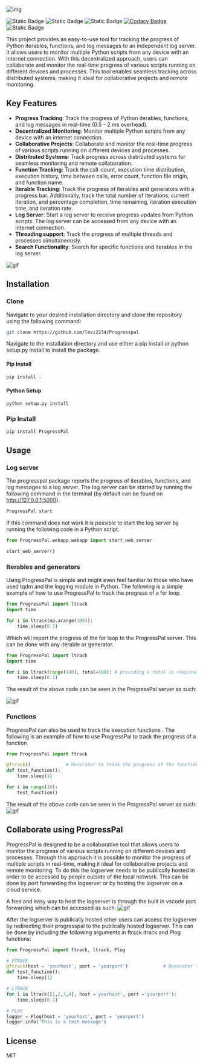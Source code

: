 ![img](https://imgur.com/66SFDDo.png)

![Static Badge](https://img.shields.io/badge/Build_Status-Beta-purple)
![Static Badge](https://img.shields.io/badge/Python-3.8-green)
![Static Badge](https://img.shields.io/badge/Version-1.0_Beta-blue)
[![Codacy Badge](https://app.codacy.com/project/badge/Grade/9400e86d39bf4affb749f38aab25e9d7)](https://app.codacy.com/gh/levi2234/Progresspal/dashboard?utm_source=gh&utm_medium=referral&utm_content=&utm_campaign=Badge_grade)
![Static Badge](https://img.shields.io/badge/Licence-MIT-blue)


<p align="Left"> This project provides an easy-to-use tool for tracking the progress of Python iterables, functions, and log messages to an independent log server. It allows users to monitor multiple Python scripts from any device with an internet connection. With this decentralized approach, users can collaborate and monitor the real-time progress of various scripts running on different devices and processes. This tool enables seamless tracking across distributed systems, making it ideal for collaborative projects and remote monitoring.
 </p>

 <!-- Key features -->
## Key Features

- **Progress Tracking**: Track the progress of Python iterables, functions, and log messages in real-time (0.5 - 2 ms overhead).
- **Decentralized Monitoring**: Monitor multiple Python scripts from any device with an internet connection.
- **Collaborative Projects**: Collaborate and monitor the real-time progress of various scripts running on different devices and processes.
- **Distributed Systems**: Track progress across distributed systems for seamless monitoring and remote collaboration.
- **Function Tracking**: Track the call-count, execution time distribution, execution history, time between calls, error count, function file origin, and function name.
- **Iterable Tracking**: Track the progress of iterables and generators with a progress bar. Additionally, track the total number of iterations, current iteration, and percentage completion, time remaining, iteration execution time, and iteration rate.
- **Log Server**: Start a log server to receive progress updates from Python scripts. The log server can be accessed from any device with an internet connection.
- **Threading support**: Track the progress of multiple threads and processes simultaneously.
- **Search Functionality**: Search for specific functions and iterables in the log server.

<!-- Include video from imgur -->
![gif](https://i.imgur.com/Wzb0fXt.gif)



## Installation

### Clone
Navigate to your desired installation directory and clone the repository using the following command:

```bash
git clone https://github.com/levi2234/Progresspal
```

Navigate to the installation directory and use either a pip install or python setup.py install to install the package.

#### Pip Install
```bash
pip install .
```

#### Python Setup
```bash
python setup.py install
```

### Pip Install 
```bash
pip install ProgressPal
```

## Usage

### Log server
The progresspal package reports the progress of iterables, functions, and log messages to a log server. The log server can be started by running the following command in the terminal (by default can be found on http://127.0.0.1:5000).
```bash
ProgressPal start
```

If this command does not work it is possible to start the log server by running the following code in a Python script.
```python
from ProgressPal.webapp.webapp import start_web_server

start_web_server()
```



### Iterables and generators
Using ProgressPal is simple and might even feel familiar to those who have used tqdm and the logging module in Python. The following is a simple example of how to use ProgressPal to track the progress of a for loop.

```python
from ProgressPal import ltrack
import time

for i in ltrack(np.arange(100)):
    time.sleep(0.1)  
```
Which will report the progress of the for loop to the ProgressPal server. This can be done with any iterable or generator. 

```python	
from ProgressPal import ltrack
import time

for i in ltrack(range(100), total=100): # providing a total is required for generators
    time.sleep(0.1)  
```

The result of the above code can be seen in the ProgressPal server as such: 

![gif](https://imgur.com/HKb4OvQ.gif)


### Functions
ProgressPal can also be used to track the execution functions . The following is an example of how to use ProgressPal to track the progress of a function

```python
from ProgressPal import ftrack

@ftrack()             # Decorator to track the progress of the function     
def test_function():
    time.sleep(1)

for i in range(10):
    test_function()  
```

The result of the above code can be seen in the ProgressPal server as such:
![gif](https://imgur.com/or1sGNA.gif)


## Collaborate using ProgressPal


ProgressPal is designed to be a collaborative tool that allows users to monitor the progress of various scripts running on different devices and processes. Through this approach it is possible to monitor the progress of multiple scripts in real-time, making it ideal for collaborative projects and remote monitoring. To do this the logserver needs to be publically hosted in order to be accessed by people outside of the local network. This can be done by port forwarding the logserver or by hosting the logserver on a cloud service.

A free and easy way to host the logserver is through the built in vscode port forwarding which can be accessed as such:
![gif](https://imgur.com/L0LT4fu.gif)

After the logserver is publically hosted other users can access the logserver by redirecting their progresspal to the publically hosted logserver.  This can be done by including the following arguments in ftrack ltrack and Plog functions:

```python
from ProgressPal import ftrack, ltrack, Plog

# FTRACK
@ftrack(host = 'yourhost', port = 'yourport')             # Decorator to track the progress of the function
def test_function():
    time.sleep(1)

# LTRACK
for i in ltrack([1,2,3,4], host ='yourhost', port ='yourport'): 
    time.sleep(0.1)

# PLOG
logger = Plog(host = 'yourhost', port = 'yourport')
logger.info('This is a test message')

```


## License

MIT